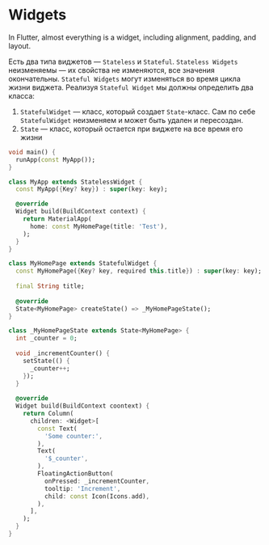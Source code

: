 # Widgets

In Flutter, almost everything is a widget, including alignment, padding, and layout.

Есть два типа виджетов — `Stateless` и `Stateful`. `Stateless Widgets` неизменяемы — их свойства не изменяются, все значения окончательны. `Stateful Widgets` могут изменяться во время цикла жизни виджета. Реализуя `Stateful Widget` мы должны определить два класса:

1. `StatefulWidget` — класс, который создает `State`-класс. Сам по себе `StatefulWidget` неизменяем и может быть удален и пересоздан.
2. `State` — класс, который остается при виджете на все время его жизни

```dart
void main() {
  runApp(const MyApp());
}

class MyApp extends StatelessWidget {
  const MyApp({Key? key}) : super(key: key);

  @override
  Widget build(BuildContext context) {
    return MaterialApp(
      home: const MyHomePage(title: 'Test'),
    );
  }
}

class MyHomePage extends StatefulWidget {
  const MyHomePage({Key? key, required this.title}) : super(key: key);
  
  final String title;
  
  @override
  State<MyHomePage> createState() => _MyHomePageState();
}

class _MyHomePageState extends State<MyHomePage> {
  int _counter = 0;
  
  void _incrementCounter() {
    setState(() {
      _counter++;
    });
  }
  
  @override
  Widget build(BuildContext coontext) {
    return Column(
      children: <Widget>[
        const Text(
          'Some counter:',
        ),
        Text(
          '$_counter',
        ),
        FloatingActionButton(
          onPressed: _incrementCounter,
          tooltip: 'Increment',
          child: const Icon(Icons.add),
        ),
      ],
    );
  }
}


```

